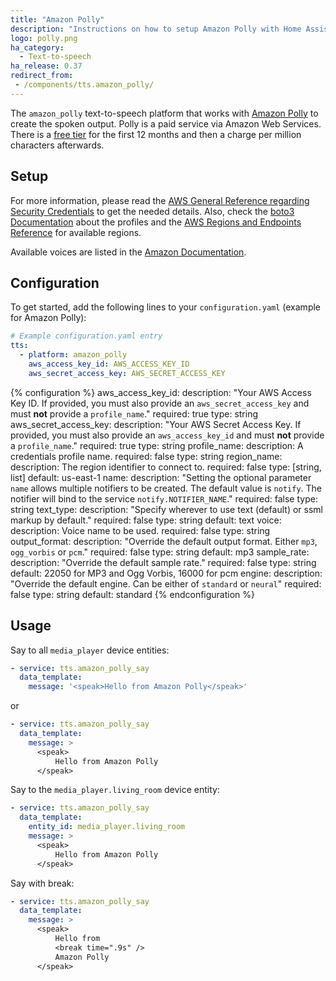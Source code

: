 ```yaml
---
title: "Amazon Polly"
description: "Instructions on how to setup Amazon Polly with Home Assistant."
logo: polly.png
ha_category:
  - Text-to-speech
ha_release: 0.37
redirect_from:
 - /components/tts.amazon_polly/
---
```


The `amazon_polly` text-to-speech platform that works with [Amazon Polly](https://aws.amazon.com/polly/) to create the spoken output.
Polly is a paid service via Amazon Web Services.  There is a [free tier](https://aws.amazon.com/polly/pricing/) for the first 12 months and then a charge per million characters afterwards.

## Setup

For more information, please read the [AWS General Reference regarding Security Credentials](http://docs.aws.amazon.com/general/latest/gr/aws-security-credentials.html) to get the needed details. Also, check the [boto3 Documentation](http://boto3.readthedocs.io/en/latest/guide/configuration.html#shared-credentials-file) about the profiles and the [AWS Regions and Endpoints Reference](https://docs.aws.amazon.com/general/latest/gr/rande.html#pol_region) for available regions.

Available voices are listed in the [Amazon Documentation](http://docs.aws.amazon.com/polly/latest/dg/voicelist.html).

## Configuration

To get started, add the following lines to your `configuration.yaml` (example for Amazon Polly):

```yaml
# Example configuration.yaml entry
tts:
  - platform: amazon_polly
    aws_access_key_id: AWS_ACCESS_KEY_ID
    aws_secret_access_key: AWS_SECRET_ACCESS_KEY
```

{% configuration %}
aws_access_key_id:
  description: "Your AWS Access Key ID. If provided, you must also provide an `aws_secret_access_key` and must **not** provide a `profile_name`."
  required: true
  type: string
aws_secret_access_key:
  description: "Your AWS Secret Access Key. If provided, you must also provide an `aws_access_key_id` and must **not** provide a `profile_name`."
  required: true
  type: string
profile_name:
  description: A credentials profile name.
  required: false
  type: string
region_name:
  description: The region identifier to connect to.
  required: false
  type: [string, list]
  default: us-east-1
name:
  description: "Setting the optional parameter `name` allows multiple notifiers to be created. The default value is `notify`. The notifier will bind to the service `notify.NOTIFIER_NAME`."
  required: false
  type: string
text_type:
  description: "Specify wherever to use text (default) or ssml markup by default."
  required: false
  type: string
  default: text
voice:
  description: Voice name to be used.
  required: false
  type: string
output_format:
  description: "Override the default output format. Either `mp3`, `ogg_vorbis` or `pcm`."
  required: false
  type: string
  default: mp3
sample_rate:
  description: "Override the default sample rate."
  required: false
  type: string
  default:  22050 for MP3 and Ogg Vorbis, 16000 for pcm
engine:
  description: "Override the default engine. Can be either of `standard` or `neural`"
  required: false
  type: string
  default: standard
{% endconfiguration %}

## Usage

Say to all `media_player` device entities:

```yaml
- service: tts.amazon_polly_say
  data_template:
    message: '<speak>Hello from Amazon Polly</speak>'
```

or

```yaml
- service: tts.amazon_polly_say
  data_template:
    message: >
      <speak>
          Hello from Amazon Polly
      </speak>
```

Say to the `media_player.living_room` device entity:

```yaml
- service: tts.amazon_polly_say
  data_template:
    entity_id: media_player.living_room
    message: >
      <speak>
          Hello from Amazon Polly
      </speak>
```

Say with break:

```yaml
- service: tts.amazon_polly_say
  data_template:
    message: >
      <speak>
          Hello from
          <break time=".9s" />
          Amazon Polly
      </speak>
```
